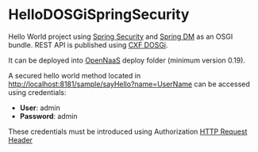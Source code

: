 HelloDOSGiSpringSecurity
=======================

Hello World project using [Spring Security][spring-security] and [Spring DM][spring-dm] as an OSGI bundle.
REST API is published using [CXF DOSGi][dosgi].

It can be deployed into [OpenNaaS][opennaas] deploy folder (minimum version 0.19).

A secured hello world method located in [http://localhost:8181/sample/sayHello?name=UserName](http://localhost:8181/sample/sayHello?name=UserName) can be accessed using credentials:

 - __User__: admin
 - __Password__: admin

These credentials must be introduced using Authorization [HTTP Request Header][http-authz]

[opennaas]: https://github.com/dana-i2cat/opennaas
[spring-security]: http://www.springsource.org/spring-security
[spring-dm]: http://www.springsource.org/osgi
[dosgi]: http://cxf.apache.org/distributed-osgi.html
[http-authz]: http://tools.ietf.org/html/rfc1945#section-10.2